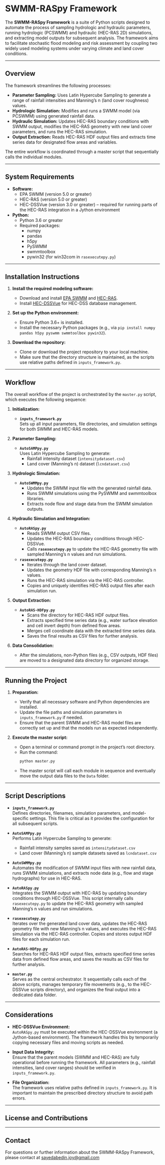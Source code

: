 # SWMM-RASpy Framework

The **SWMM-RASpy Framework** is a suite of Python scripts designed to automate the process of sampling hydrologic and hydraulic parameters, running hydrologic (PCSWMM) and hydraulic (HEC-RAS 2D) simulations, and extracting model outputs for subsequent analysis. The framework aims to facilitate stochastic flood modeling and risk assessment by coupling two widely used modeling systems under varying climate and land cover conditions.

---

## Overview

The framework streamlines the following processes:

- **Parameter Sampling:** Uses Latin Hypercube Sampling to generate a range of rainfall intensities and Manning’s n (land cover roughness) values.
- **Hydrologic Simulation:** Modifies and runs a SWMM model (via PCSWMM) using generated rainfall data.
- **Hydraulic Simulation:** Updates HEC-RAS boundary conditions with SWMM output, modifies the HEC-RAS geometry with new land cover parameters, and runs the HEC-RAS simulation.
- **Output Extraction:** Reads HEC-RAS HDF output files and extracts time series data for designated flow areas and variables.

The entire workflow is coordinated through a master script that sequentially calls the individual modules.

---

## System Requirements

- **Software:**
  - EPA SWMM (version 5.0 or greater)
  - HEC-RAS (version 5.0 or greater)
  - HEC-DSSVue (version 3.0 or greater) – required for running parts of the HEC-RAS integration in a Jython environment
- **Python:**
  - Python 3.6 or greater
  - Required packages:
    - numpy
    - pandas
    - h5py
    - PySWMM
    - swmmtoolbox
    - pywin32 (for win32com in `rasexecutepy.py`)

---

## Installation Instructions

1. **Install the required modeling software:**
   - Download and install [EPA SWMM](https://www.epa.gov/water-research/storm-water-management-model-swmm) and [HEC-RAS](https://www.hec.usace.army.mil/software/hec-ras/).
   - Install [HEC-DSSVue](https://www.hec.usace.army.mil/software/hec-dssvue/) for HEC-DSS database management.

2. **Set up the Python environment:**
   - Ensure Python 3.6+ is installed.
   - Install the necessary Python packages (e.g., via `pip install numpy pandas h5py pyswmm swmmtoolbox pywin32`).

3. **Download the repository:**
   - Clone or download the project repository to your local machine.
   - Make sure that the directory structure is maintained, as the scripts use relative paths defined in `inputs_framework.py`.

---

## Workflow

The overall workflow of the project is orchestrated by the `master.py` script, which executes the following sequence:

1. **Initialization:**
   - **`inputs_framework.py`**  
     Sets up all input parameters, file directories, and simulation settings for both SWMM and HEC-RAS models.

2. **Parameter Sampling:**
   - **`AutoSAMPpy.py`**  
     Uses Latin Hypercube Sampling to generate:
     - Rainfall intensity dataset (`intensitydataset.csv`)
     - Land cover (Manning’s n) dataset (`lcndataset.csv`)

3. **Hydrologic Simulation:**
   - **`AutoSWMMpy.py`**  
     - Updates the SWMM input file with the generated rainfall data.
     - Runs SWMM simulations using the PySWMM and swmmtoolbox libraries.
     - Extracts node flow and stage data from the SWMM simulation outputs.

4. **Hydraulic Simulation and Integration:**
   - **`AutoRASpy.py`**  
     - Reads SWMM output CSV files.
     - Updates the HEC-RAS boundary conditions through HEC-DSSVue.
     - Calls **`rasexecutepy.py`** to update the HEC-RAS geometry file with sampled Manning’s n values and run simulations.
   - **`rasexecutepy.py`**  
     - Iterates through the land cover dataset.
     - Updates the geometry HDF file with corresponding Manning’s n values.
     - Runs the HEC-RAS simulation via the HEC-RAS controller.
     - Copies and uniquely identifies HEC-RAS output files after each simulation run.

5. **Output Extraction:**
   - **`AutoRAS-HDFpy.py`**  
     - Scans the directory for HEC-RAS HDF output files.
     - Extracts specified time series data (e.g., water surface elevation and cell invert depth) from defined flow areas.
     - Merges cell coordinate data with the extracted time series data.
     - Saves the final results as CSV files for further analysis.

6. **Data Consolidation:**
   - After the simulations, non-Python files (e.g., CSV outputs, HDF files) are moved to a designated data directory for organized storage.

---

## Running the Project

1. **Preparation:**
   - Verify that all necessary software and Python dependencies are installed.
   - Update the file paths and simulation parameters in `inputs_framework.py` if needed.
   - Ensure that the parent SWMM and HEC-RAS model files are correctly set up and that the models run as expected independently.

2. **Execute the master script:**
   - Open a terminal or command prompt in the project’s root directory.
   - Run the command:
     ```bash
     python master.py
     ```
   - The master script will call each module in sequence and eventually move the output data files to the `Data` folder.

---

## Script Descriptions

- **`inputs_framework.py`**  
  Defines directories, filenames, simulation parameters, and model-specific settings. This file is critical as it provides the configuration for all subsequent scripts.

- **`AutoSAMPpy.py`**  
  Performs Latin Hypercube Sampling to generate:
  - Rainfall intensity samples saved as `intensitydataset.csv`
  - Land cover (Manning’s n) sample datasets saved as `lcndataset.csv`

- **`AutoSWMMpy.py`**  
  Automates the modification of SWMM input files with new rainfall data, runs SWMM simulations, and extracts node data (e.g., flow and stage hydrographs) for use in HEC-RAS.

- **`AutoRASpy.py`**  
  Integrates the SWMM output with HEC-RAS by updating boundary conditions through HEC-DSSVue. This script internally calls `rasexecutepy.py` to update the HEC-RAS geometry with sampled Manning’s n values and run simulations.

- **`rasexecutepy.py`**  
  Iterates over the generated land cover data, updates the HEC-RAS geometry file with new Manning’s n values, and executes the HEC-RAS simulation via the HEC-RAS controller. Copies and stores output HDF files for each simulation run.

- **`AutoRAS-HDFpy.py`**  
  Searches for HEC-RAS HDF output files, extracts specified time series data from defined flow areas, and saves the results as CSV files for further analysis.

- **`master.py`**  
  Serves as the central orchestrator. It sequentially calls each of the above scripts, manages temporary file movements (e.g., to the HEC-DSSVue scripts directory), and organizes the final output into a dedicated data folder.

---

## Considerations

- **HEC-DSSVue Environment:**  
  `AutoRASpy.py` must be executed within the HEC-DSSVue environment (a Jython-based environment). The framework handles this by temporarily copying necessary files and moving scripts as needed.

- **Input Data Integrity:**  
  Ensure that the parent models (SWMM and HEC-RAS) are fully operational before running the framework. All parameters (e.g., rainfall intensities, land cover ranges) should be verified in `inputs_framework.py`.

- **File Organization:**  
  The framework uses relative paths defined in `inputs_framework.py`. It is important to maintain the prescribed directory structure to avoid path errors.

---

## License and Contributions

---

## Contact

For questions or further information about the SWMM-RASpy Framework, please contact at sayedabedin.joy@gmail.com
